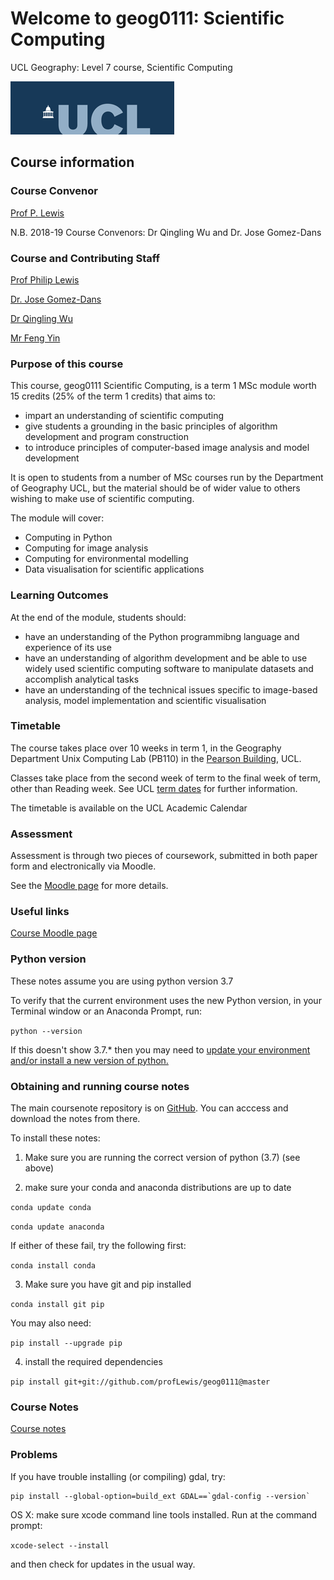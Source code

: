 # Welcome to geog0111: Scientific Computing 
UCL Geography: Level 7 course, Scientific Computing

![](images/ucl_logo.png)

## Course information

### Course Convenor

[Prof P. Lewis](http://www.geog.ucl.ac.uk/~plewis)

N.B. 2018-19 Course Convenors: Dr Qingling Wu and Dr. Jose Gomez-Dans

### Course and Contributing Staff

[Prof Philip Lewis](http://www.geog.ucl.ac.uk/~plewis)  

[Dr. Jose Gomez-Dans](http://www.geog.ucl.ac.uk/about-the-department/people/research-staff/research-staff/jose-gomez-dans/)

[Dr Qingling Wu](http://www.geog.ucl.ac.uk/about-the-department/people/research-staff/research-staff/qingling-wu/)

[Mr Feng Yin](https://www.geog.ucl.ac.uk/people/research-staff/feng-yin)


### Purpose of this course

This course, geog0111 Scientific Computing, is a term 1 MSc module worth 15 credits (25% of the term 1 credits) that aims to:

* impart an understanding of scientific computing
* give students a grounding in the basic principles of algorithm development and program construction
* to introduce principles of computer-based image analysis and model development

It is open to students from a number of MSc courses run by the Department of Geography UCL, but the material should be of wider value to others wishing to make use of scientific computing. 

The module will cover:

* Computing in Python
* Computing for image analysis
* Computing for environmental modelling
* Data visualisation for scientific applications

### Learning Outcomes

At the end of the module, students should:

* have an understanding of the Python programmibng language and experience of its use
* have an understanding of algorithm development and be able to use widely used scientific computing software to manipulate datasets and accomplish analytical tasks
* have an understanding of the technical issues specific to image-based analysis, model implementation and scientific visualisation

### Timetable

The course takes place over 10 weeks in term 1, in the Geography Department Unix Computing Lab (PB110) in the [Pearson Building](http://www.ucl.ac.uk/estates/roombooking/building-location/?id=003), UCL. 

Classes take place from the second week of term to the final week of term, other than Reading week. See UCL [term dates](http://www.ucl.ac.uk/staff/term-dates) for further information.

The timetable is available on the UCL Academic Calendar

### Assessment

Assessment is through two pieces of coursework, submitted in both paper form and electronically via Moodle. 

See the [Moodle page](https://moodle-1819.ucl.ac.uk/course/view.php?id=2796) for more details.

### Useful links

[Course Moodle page](https://moodle-1819.ucl.ac.uk/course/view.php?id=2796)  

### Python version

These notes assume you are using python version 3.7

To verify that the current environment uses the new Python version, in your Terminal window or an Anaconda Prompt, run:

`python --version`

If this doesn't show 3.7.* then you may need to [update your environment and/or install a new version of python.](https://conda.io/docs/user-guide/tasks/manage-python.html)

### Obtaining and running course notes

The main coursenote repository is on [GitHub](https://github.com/profLewis/geog0111). You can acccess and download the notes from there.

To install these notes:

1. Make sure you are running the correct version of python (3.7) (see above)

2. make sure your conda and anaconda distributions are up to date

`conda update conda`

`conda update anaconda`

If either of these fail, try the following first:

`conda install conda`

3. Make sure you have git and pip installed

`conda install git pip`

You may also need:

`pip install --upgrade pip`

4. install the required dependencies

`pip install git+git://github.com/profLewis/geog0111@master`

### Course Notes

[Course notes](index.ipynb)  



### Problems

If you have trouble installing (or compiling) gdal, try:

    pip install --global-option=build_ext GDAL==`gdal-config --version`


OS X:  make sure xcode command line tools installed. Run at the command prompt:

  `xcode-select --install`

and then check for updates in the usual way.
